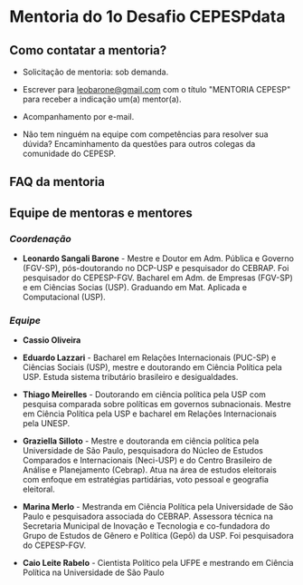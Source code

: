 # Mentoria do 1o Desafio CEPESPdata

## Como contatar a mentoria?

* Solicitação de mentoria: sob demanda.

* Escrever para leobarone@gmail.com com o título "MENTORIA CEPESP" para receber a indicação um(a) mentor(a).

* Acompanhamento por e-mail.

* Não tem ninguém na equipe com competências para resolver sua dúvida? Encaminhamento da questões para outros colegas da comunidade do CEPESP.

## FAQ da mentoria



## Equipe de mentoras e mentores

### _Coordenação_

* __Leonardo Sangali Barone__ - Mestre e Doutor em Adm. Pública e Governo (FGV-SP), pós-doutorando no DCP-USP e pesquisador do CEBRAP. Foi pesquisador do CEPESP-FGV. Bacharel em Adm. de Empresas (FGV-SP) e em Ciências Socias (USP). Graduando em Mat. Aplicada e Computacional (USP).

### _Equipe_

* __Cassio Oliveira__

* __Eduardo Lazzari__ - Bacharel em Relações Internacionais (PUC-SP) e Ciências Sociais (USP), mestre e doutorando em Ciência Política pela USP. Estuda sistema tributário brasileiro e desigualdades.

* __Thiago Meirelles__ - Doutorando em ciência política pela USP com pesquisa comparada sobre políticas em governos subnacionais. Mestre em Ciência Política pela USP e bacharel em Relações Internacionais pela UNESP.

* __Graziella Silloto__ - Mestre e doutoranda em ciência política pela Universidade de São Paulo, pesquisadora do Núcleo de Estudos Comparados e Internacionais (Neci-USP) e do Centro Brasileiro de Análise e Planejamento (Cebrap). Atua na área de estudos eleitorais com enfoque em estratégias partidárias, voto pessoal e geografia eleitoral. 

* __Marina Merlo__ - Mestranda em Ciência Política pela Universidade de São Paulo e pesquisadora associada do CEBRAP. Assessora técnica na Secretaria Municipal de Inovação e Tecnologia e co-fundadora do Grupo de Estudos de Gênero e Política (Gepô) da USP. Foi pesquisadora do CEPESP-FGV.

* __Caio Leite Rabelo__ - Cientista Político pela UFPE e mestrando em Ciência Política na Universidade de São Paulo

